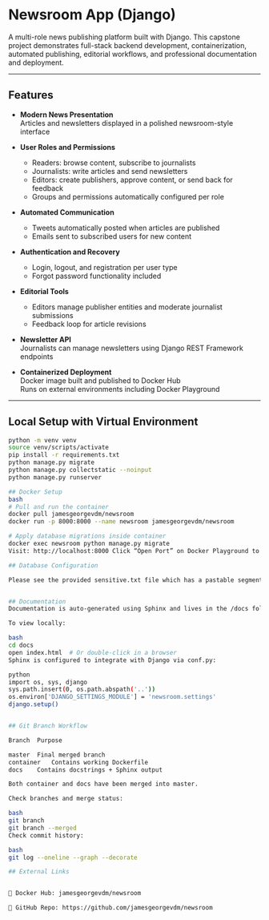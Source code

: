 # Newsroom App (Django)

A multi-role news publishing platform built with Django. This capstone project demonstrates full-stack backend development, containerization, automated publishing, editorial workflows, and professional documentation and deployment.

---

## Features

- **Modern News Presentation**  
  Articles and newsletters displayed in a polished newsroom-style interface

- **User Roles and Permissions**  
  - Readers: browse content, subscribe to journalists  
  - Journalists: write articles and send newsletters  
  - Editors: create publishers, approve content, or send back for feedback  
  - Groups and permissions automatically configured per role

- **Automated Communication**  
  - Tweets automatically posted when articles are published  
  - Emails sent to subscribed users for new content

- **Authentication and Recovery**  
  - Login, logout, and registration per user type  
  - Forgot password functionality included

- **Editorial Tools**  
  - Editors manage publisher entities and moderate journalist submissions  
  - Feedback loop for article revisions

- **Newsletter API**  
  Journalists can manage newsletters using Django REST Framework endpoints

- **Containerized Deployment**  
  Docker image built and published to Docker Hub  
  Runs on external environments including Docker Playground

---

## Local Setup with Virtual Environment

```bash
python -m venv venv
source venv/scripts/activate    
pip install -r requirements.txt
python manage.py migrate
python manage.py collectstatic --noinput
python manage.py runserver

## Docker Setup
bash
# Pull and run the container
docker pull jamesgeorgevdm/newsroom
docker run -p 8000:8000 --name newsroom jamesgeorgevdm/newsroom

# Apply database migrations inside container
docker exec newsroom python manage.py migrate
Visit: http://localhost:8000 Click “Open Port” on Docker Playground to preview externally.

## Database Configuration

Please see the provided sensitive.txt file which has a pastable segment for a .env file.  


## Documentation
Documentation is auto-generated using Sphinx and lives in the /docs folder. Includes module docstrings and API references.

To view locally:

bash
cd docs
open index.html  # Or double-click in a browser
Sphinx is configured to integrate with Django via conf.py:

python
import os, sys, django
sys.path.insert(0, os.path.abspath('..'))
os.environ['DJANGO_SETTINGS_MODULE'] = 'newsroom.settings'
django.setup()


## Git Branch Workflow

Branch	Purpose

master	Final merged branch
container	Contains working Dockerfile
docs	Contains docstrings + Sphinx output

Both container and docs have been merged into master.

Check branches and merge status:

bash
git branch
git branch --merged
Check commit history:

bash
git log --oneline --graph --decorate

## External Links


🐳 Docker Hub: jamesgeorgevdm/newsroom

🐙 GitHub Repo: https://github.com/jamesgeorgevdm/newsroom
